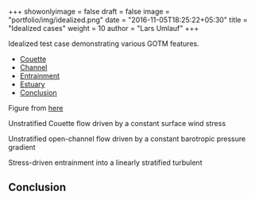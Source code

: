 +++
showonlyimage = false
draft = false
image = "portfolio/img/idealized.png"
date = "2016-11-05T18:25:22+05:30"
title = "Idealized cases"
weight = 10
author = "Lars Umlauf"
+++

Idealized test case demonstrating various GOTM features.


-   [Couette](/cases/couette)
-   [Channel](/cases/channel)
-   [Entrainment](/cases/entrainment)
-   [Estuary](/cases/estuary)
-   [Conclusion](/portfolio/idealized#conclusion)

Figure from [here](https://en.wikipedia.org/wiki/Couette_flow)

<!--more-->

Unstratified Couette flow driven by a constant surface wind stress

Unstratified open-channel flow driven by a constant barotropic pressure gradient

Stress-driven entrainment into a linearly stratified turbulent

Conclusion
----------
